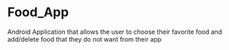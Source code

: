 # Food_App
Android Application that allows the user to choose their favorite food and add/delete food that they do not want from their app
